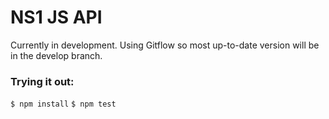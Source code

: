 # NS1 JS API

Currently in development. Using Gitflow so most up-to-date version will be in the develop branch.

### Trying it out:

`$ npm install`
`$ npm test`
